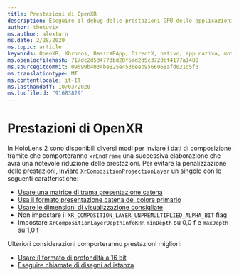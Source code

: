 ```yaml
---
title: Prestazioni di OpenXR
description: Eseguire il debug delle prestazioni GPU delle applicazioni OpenXR.
author: thetuvix
ms.author: alexturn
ms.date: 2/28/2020
ms.topic: article
keywords: OpenXR, Khronos, BasicXRApp, DirectX, nativo, app nativa, motore personalizzato, middleware, prestazioni, ottimizzazione, debug GPU, RenderDoc, PIX
ms.openlocfilehash: 717dc2d534773bd28f5ad2d5c3720bf4177a1480
ms.sourcegitcommit: 09599b4034be825e4536eeb9566968afd021d5f3
ms.translationtype: MT
ms.contentlocale: it-IT
ms.lasthandoff: 10/03/2020
ms.locfileid: "91683829"
---
```

# <a name="openxr-performance"></a>Prestazioni di OpenXR

In HoloLens 2 sono disponibili diversi modi per inviare i dati di composizione tramite che comporteranno `xrEndFrame` una successiva elaborazione che avrà una notevole riduzione delle prestazioni.
Per evitare la penalizzazione delle prestazioni, [inviare `XrCompositionProjectionLayer` un singolo](openxr-best-practices.md#use-a-single-projection-layer) con le seguenti caratteristiche:
* [Usare una matrice di trama presentazione catena](openxr-best-practices.md#render-with-texture-array-and-vprt)
* [Usa il formato presentazione catena del colore primario](openxr-best-practices.md#select-a-swapchain-format)
* [Usare le dimensioni di visualizzazione consigliate](openxr-best-practices.md#render-with-recommended-rendering-parameters-and-frame-timing)
* Non impostare il `XR_COMPOSITION_LAYER_UNPREMULTIPLIED_ALPHA_BIT` flag
* Impostare `XrCompositionLayerDepthInfoKHR` `minDepth` su 0,0 f e `maxDepth` su 1,0 f

Ulteriori considerazioni comporteranno prestazioni migliori:
* [Usare il formato di profondità a 16 bit](openxr-best-practices.md#choose-a-reasonable-depth-range)
* [Eseguire chiamate di disegni ad istanza](openxr-best-practices.md#render-with-texture-array-and-vprt)
